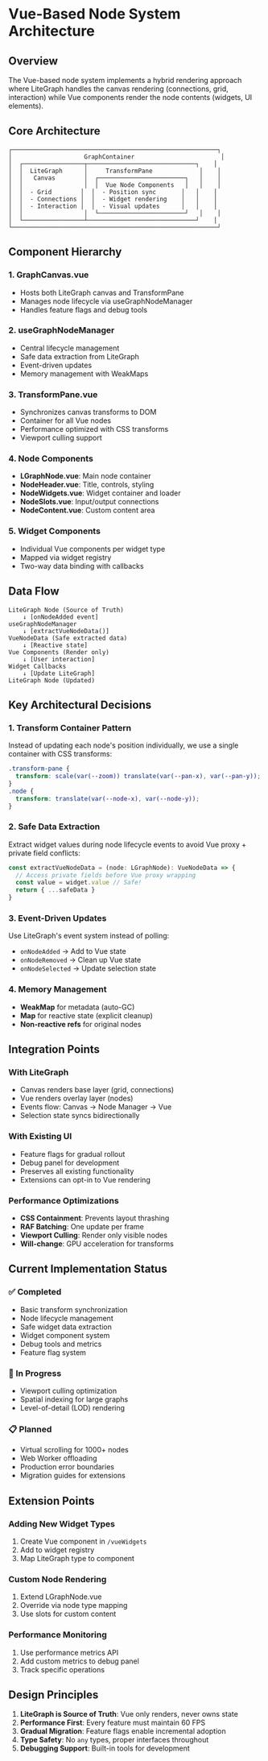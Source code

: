 # Vue-Based Node System Architecture

## Overview

The Vue-based node system implements a hybrid rendering approach where LiteGraph handles the canvas rendering (connections, grid, interaction) while Vue components render the node contents (widgets, UI elements).

## Core Architecture

```
┌─────────────────────────────────────────────────────────┐
│                    GraphContainer                        │
│  ┌─────────────────┬──────────────────────────────┐    │
│  │  LiteGraph      │     TransformPane             │    │
│  │   Canvas        │  ┌────────────────────────┐   │    │
│  │                 │  │  Vue Node Components   │   │    │
│  │  - Grid        │  │  - Position sync       │   │    │
│  │  - Connections │  │  - Widget rendering    │   │    │
│  │  - Interaction │  │  - Visual updates      │   │    │
│  │                 │  └────────────────────────┘   │    │
│  └─────────────────┴──────────────────────────────┘    │
└─────────────────────────────────────────────────────────┘
```

## Component Hierarchy

### 1. GraphCanvas.vue
- Hosts both LiteGraph canvas and TransformPane
- Manages node lifecycle via useGraphNodeManager
- Handles feature flags and debug tools

### 2. useGraphNodeManager
- Central lifecycle management
- Safe data extraction from LiteGraph
- Event-driven updates
- Memory management with WeakMaps

### 3. TransformPane.vue
- Synchronizes canvas transforms to DOM
- Container for all Vue nodes
- Performance optimized with CSS transforms
- Viewport culling support

### 4. Node Components
- **LGraphNode.vue**: Main node container
- **NodeHeader.vue**: Title, controls, styling
- **NodeWidgets.vue**: Widget container and loader
- **NodeSlots.vue**: Input/output connections
- **NodeContent.vue**: Custom content area

### 5. Widget Components
- Individual Vue components per widget type
- Mapped via widget registry
- Two-way data binding with callbacks

## Data Flow

```
LiteGraph Node (Source of Truth)
    ↓ [onNodeAdded event]
useGraphNodeManager
    ↓ [extractVueNodeData()]
VueNodeData (Safe extracted data)
    ↓ [Reactive state]
Vue Components (Render only)
    ↓ [User interaction]
Widget Callbacks
    ↓ [Update LiteGraph]
LiteGraph Node (Updated)
```

## Key Architectural Decisions

### 1. Transform Container Pattern
Instead of updating each node's position individually, we use a single container with CSS transforms:
```css
.transform-pane {
  transform: scale(var(--zoom)) translate(var(--pan-x), var(--pan-y));
}
.node {
  transform: translate(var(--node-x), var(--node-y));
}
```

### 2. Safe Data Extraction
Extract widget values during node lifecycle events to avoid Vue proxy + private field conflicts:
```typescript
const extractVueNodeData = (node: LGraphNode): VueNodeData => {
  // Access private fields before Vue proxy wrapping
  const value = widget.value // Safe!
  return { ...safeData }
}
```

### 3. Event-Driven Updates
Use LiteGraph's event system instead of polling:
- `onNodeAdded` → Add to Vue state
- `onNodeRemoved` → Clean up Vue state
- `onNodeSelected` → Update selection state

### 4. Memory Management
- **WeakMap** for metadata (auto-GC)
- **Map** for reactive state (explicit cleanup)
- **Non-reactive refs** for original nodes

## Integration Points

### With LiteGraph
- Canvas renders base layer (grid, connections)
- Vue renders overlay layer (nodes)
- Events flow: Canvas → Node Manager → Vue
- Selection state syncs bidirectionally

### With Existing UI
- Feature flags for gradual rollout
- Debug panel for development
- Preserves all existing functionality
- Extensions can opt-in to Vue rendering

### Performance Optimizations
- **CSS Containment**: Prevents layout thrashing
- **RAF Batching**: One update per frame
- **Viewport Culling**: Render only visible nodes
- **Will-change**: GPU acceleration for transforms

## Current Implementation Status

### ✅ Completed
- Basic transform synchronization
- Node lifecycle management
- Safe widget data extraction
- Widget component system
- Debug tools and metrics
- Feature flag system

### 🚧 In Progress
- Viewport culling optimization
- Spatial indexing for large graphs
- Level-of-detail (LOD) rendering

### 📋 Planned
- Virtual scrolling for 1000+ nodes
- Web Worker offloading
- Production error boundaries
- Migration guides for extensions

## Extension Points

### Adding New Widget Types
1. Create Vue component in `/vueWidgets`
2. Add to widget registry
3. Map LiteGraph type to component

### Custom Node Rendering
1. Extend LGraphNode.vue
2. Override via node type mapping
3. Use slots for custom content

### Performance Monitoring
1. Use performance metrics API
2. Add custom metrics to debug panel
3. Track specific operations

## Design Principles

1. **LiteGraph is Source of Truth**: Vue only renders, never owns state
2. **Performance First**: Every feature must maintain 60 FPS
3. **Gradual Migration**: Feature flags enable incremental adoption
4. **Type Safety**: No `any` types, proper interfaces throughout
5. **Debugging Support**: Built-in tools for development